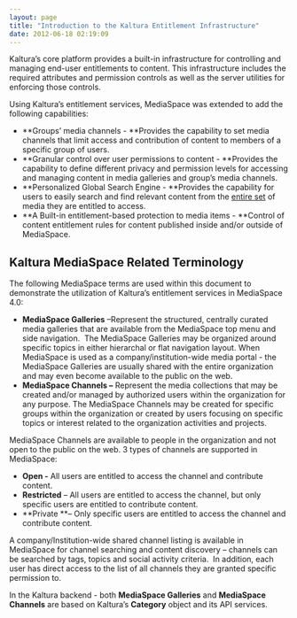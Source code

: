 ```yaml
---
layout: page
title: "Introduction to the Kaltura Entitlement Infrastructure"
date: 2012-06-18 02:19:09
---
```


Kaltura’s core platform provides a built-in infrastructure for controlling and managing end-user entitlements to content. This infrastructure includes the required attributes and permission controls as well as the server utilities for enforcing those controls.

Using Kaltura’s entitlement services, MediaSpace was extended to add the following capabilities:

*   **Groups’ media channels - **Provides the capability to set media channels that limit access and contribution of content to members of a specific group of users.
*   **Granular control over user permissions to content - **Provides the capability to define different privacy and permission levels for accessing and managing content in media galleries and group’s media channels.
*   **Personalized Global Search Engine - **Provides the capability for users to easily search and find relevant content from the <span style="text-decoration: underline;">entire set</span> of media they are entitled to access.
*   **A Built-in entitlement-based protection to media items - **Control of content entitlement rules for content published inside and/or outside of MediaSpace. 

## Kaltura MediaSpace Related Terminology

The following MediaSpace terms are used within this document to demonstrate the utilization of Kaltura’s entitlement services in MediaSpace 4.0:

*   **MediaSpace Galleries** –Represent the structured, centrally curated media galleries that are available from the MediaSpace top menu and side navigation.  The MediaSpace Galleries may be organized around specific topics in either hierarchal or flat navigation layout. When MediaSpace is used as a company/institution-wide media portal - the MediaSpace Galleries are usually shared with the entire organization and may even become available to the public on the web.
*   **MediaSpace Channels –** Represent the media collections that may be created and/or managed by authorized users within the organization for any purpose. The MediaSpace Channels may be created for specific groups within the organization or created by users focusing on specific topics or interest related to the organization activities and projects. 

MediaSpace Channels are available to people in the organization and not open to the public on the web. 3 types of channels are supported in MediaSpace:

*   **Open -** All users are entitled to access the channel and contribute content.
*   **Restricted** – All users are entitled to access the channel, but only specific users are entitled to contribute content.
*   **Private **– Only specific users are entitled to access the channel and contribute content.

A company/Institution-wide shared channel listing is available in MediaSpace for channel searching and content discovery – channels can be searched by tags, topics and social activity criteria.  In addition, each user has direct access to the list of all channels they are granted specific permission to.

In the Kaltura backend - both **MediaSpace Galleries** and **MediaSpace Channels** are based on Kaltura’s **Category** object and its API services.